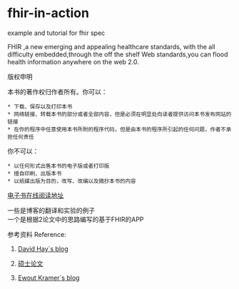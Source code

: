 fhir-in-action
==============

example and tutorial for fhir spec

FHIR ,a new emerging and  appealing healthcare standards, with the all difficulty embedded,through the off the shelf Web standards,you can
 flood health information anywhere on the web 2.0.


版权申明

本书的著作权归作者所有。你可以：

    * 下载、保存以及打印本书
    * 网络链接、转载本书的部分或者全部内容，但是必须在明显处向读者提供访问本书发布网站的链接
    * 在你的程序中任意使用本书所附的程序代码，但是由本书的程序所引起的任何问题，作者不承担任何责任

你不可以：

    * 以任何形式出售本书的电子版或者打印版
    * 擅自印刷、出版本书
    * 以纸媒出版为目的，改写、改编以及摘抄本书的内容



[电子书在线阅读地址](https://www.gitbook.io/book/wanghaisheng/fhir_in_action)                          
       
一些是博客的翻译和实验的例子                  
一个是根据2论文中的思路编写的基于FHIR的APP             

参考资料 Reference:
1.	[David Hay`s blog](http://fhirblog.com/)

2.	[硕士论文](https://github.com/JaneBlue/PPTpaper)

3.  [Ewout Kramer`s blog](http://thefhirplace.com/)
